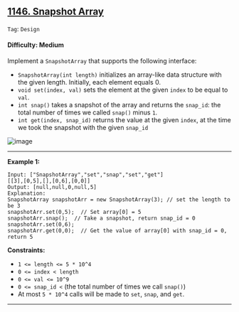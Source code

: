 ## [1146. Snapshot Array](https://leetcode.com/problems/snapshot-array/)

```Tag```: ```Design```

#### Difficulty: Medium

Implement a ```SnapshotArray``` that supports the following interface:

- ```SnapshotArray(int length)``` initializes an array-like data structure with the given length. Initially, each element equals 0.
- ```void set(index, val)``` sets the element at the given ```index``` to be equal to ```val```.
- ```int snap()``` takes a snapshot of the array and returns the ```snap_id```: the total number of times we called ```snap()``` minus ```1```.
- ```int get(index, snap_id)``` returns the value at the given ```index```, at the time we took the snapshot with the given ```snap_id```

![image](https://github.com/quananhle/Python/assets/35042430/0d598ce4-4030-4dd4-b787-f5fb01562192)

---

__Example 1:__
```
Input: ["SnapshotArray","set","snap","set","get"]
[[3],[0,5],[],[0,6],[0,0]]
Output: [null,null,0,null,5]
Explanation: 
SnapshotArray snapshotArr = new SnapshotArray(3); // set the length to be 3
snapshotArr.set(0,5);  // Set array[0] = 5
snapshotArr.snap();  // Take a snapshot, return snap_id = 0
snapshotArr.set(0,6);
snapshotArr.get(0,0);  // Get the value of array[0] with snap_id = 0, return 5
```

__Constraints:__

- ```1 <= length <= 5 * 10^4```
- ```0 <= index < length```
- ```0 <= val <= 10^9```
- ```0 <= snap_id <``` (the total number of times we call ```snap()```)
- At most ```5 * 10^4``` calls will be made to ```set```, ```snap```, and ```get```.

---
